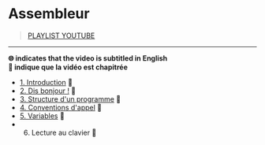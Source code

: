 # Assembleur

> [PLAYLIST YOUTUBE](https://www.youtube.com/playlist?list=PLrSOXFDHBtfEs7PCC6r44iXiX5gMlbjcR)

---

**🌐 indicates that the video is subtitled in English**<br>
**🔢 indique que la vidéo est chapitrée**

+ [1. Introduction](https://www.youtube.com/watch?v=fvtd2Ut3MHw) 🔢
+ [2. Dis bonjour !](https://www.youtube.com/watch?v=22UPjfgyRzI) 🔢
+ [3. Structure d'un programme](https://www.youtube.com/watch?v=sS_1SyDqVV8) 🔢
+ [4. Conventions d'appel](https://www.youtube.com/watch?v=ZpeMivhWuic) 🔢
+ [5. Variables](https://www.youtube.com/watch?v=CIzKfH8Jtco) 🔢
+ 6. Lecture au clavier 🔢
